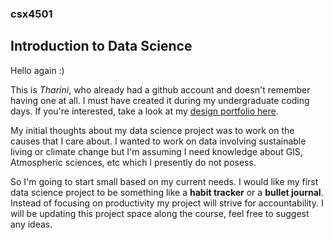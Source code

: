 ### csx4501
## Introduction to Data Science

Hello again :)

This is *Tharini*, who already had a github account and doesn't remember having one at all. I must have created it during my undergraduate coding days.
If you're interested, take a look at my [design portfolio here](https://tharini.myportfolio.com/).

My initial thoughts about my data science project was to work on the causes that I care about. I wanted to work on data involving sustainable living or climate change but I'm assuming I need knowledge about GIS, Atmospheric sciences, etc which I presently do not posess.

So I'm going to start small based on my current needs. I would like my first data science project to be something like a **habit tracker** or a **bullet journal**. Instead of focusing on productivity my project will strive for accountability. I will be updating this project space along the course, feel free to suggest any ideas.
